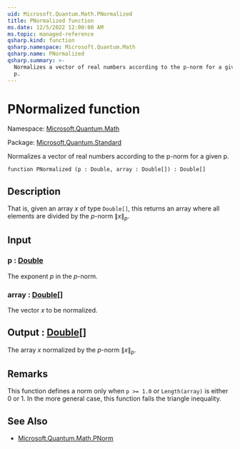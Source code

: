 ```yaml
---
uid: Microsoft.Quantum.Math.PNormalized
title: PNormalized function
ms.date: 12/5/2022 12:00:00 AM
ms.topic: managed-reference
qsharp.kind: function
qsharp.namespace: Microsoft.Quantum.Math
qsharp.name: PNormalized
qsharp.summary: >-
  Normalizes a vector of real numbers according to the p-norm for a given
  p.
---
```


# PNormalized function

Namespace: [Microsoft.Quantum.Math](xref:Microsoft.Quantum.Math)

Package: [Microsoft.Quantum.Standard](https://nuget.org/packages/Microsoft.Quantum.Standard)


Normalizes a vector of real numbers according to the p-norm for a givenp.

```qsharp
function PNormalized (p : Double, array : Double[]) : Double[]
```


## Description

That is, given an array $x$ of type `Double[]`, this returns an array whereall elements are divided by the $p$-norm $\|x\|_p$.

## Input

### p : [Double](xref:microsoft.quantum.qsharp.valueliterals#double-literals)

The exponent $p$ in the $p$-norm.


### array : [Double](xref:microsoft.quantum.qsharp.valueliterals#double-literals)[]

The vector $x$ to be normalized.



## Output : [Double](xref:microsoft.quantum.qsharp.valueliterals#double-literals)[]

The array $x$ normalized by the $p$-norm $\|x\|_p$.

## Remarks

This function defines a norm only when `p >= 1.0` or `Length(array)` iseither 0 or 1. In the more general case, this function fails thetriangle inequality.

## See Also

- [Microsoft.Quantum.Math.PNorm](xref:Microsoft.Quantum.Math.PNorm)